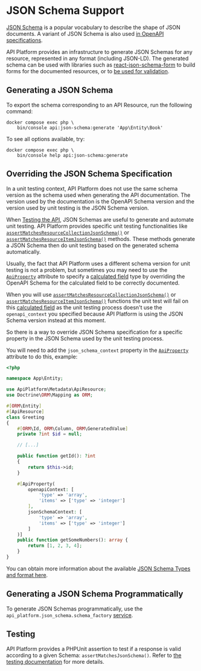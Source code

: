 # JSON Schema Support

[JSON Schema](https://json-schema.org/) is a popular vocabulary to describe the shape of JSON documents. A variant of JSON Schema is also used [in OpenAPI specifications](openapi.md).

API Platform provides an infrastructure to generate JSON Schemas for any resource, represented in any format (including JSON-LD).
The generated schema can be used with libraries such as [react-json-schema-form](https://github.com/rjsf-team/react-jsonschema-form) to build forms for the documented resources, or to [be used for validation](https://json-schema.org/implementations.html#validators).

## Generating a JSON Schema

To export the schema corresponding to an API Resource, run the following command:

```console
docker compose exec php \
    bin/console api:json-schema:generate 'App\Entity\Book'
```

To see all options available, try:

```console
docker compose exec php \
    bin/console help api:json-schema:generate
```

## Overriding the JSON Schema Specification

In a unit testing context, API Platform does not use the same schema version as the schema used when generating the API documentation. The version used by the documentation is the OpenAPI Schema version and the version used by unit testing is the JSON Schema version.

When [Testing the API](testing.md), JSON Schemas are useful to generate and automate unit testing. API Platform provides specific unit testing functionalities like [`assertMatchesResourceCollectionJsonSchema()`](testing.md#writing-functional-tests) or [`assertMatchesResourceItemJsonSchema()`](testing.md#writing-functional-tests) methods.
These methods generate a JSON Schema then do unit testing based on the generated schema automatically.

Usually, the fact that API Platform uses a different schema version for unit testing is not a problem, but sometimes you may need to use the [`ApiProperty`](openapi.md#using-the-openapi-and-swagger-contexts) attribute to specify a [calculated field](serialization.md#calculated-field) type by overriding the OpenAPI Schema for the calculated field to be correctly documented.

When you will use [`assertMatchesResourceCollectionJsonSchema()`](testing.md#writing-functional-tests) or [`assertMatchesResourceItemJsonSchema()`](testing.md#writing-functional-tests) functions the unit test will fail on this [calculated field](serialization.md#calculated-field) as the unit testing process doesn't use the `openapi_context` you specified
because API Platform is using the JSON Schema version instead at this moment.

So there is a way to override JSON Schema specification for a specific property in the JSON Schema used by the unit testing process.

You will need to add the `json_schema_context` property in the [`ApiProperty`](openapi.md#using-the-openapi-and-swagger-contexts) attribute to do this, example:

```php
<?php

namespace App\Entity;

use ApiPlatform\Metadata\ApiResource;
use Doctrine\ORM\Mapping as ORM;

#[ORM\Entity]
#[ApiResource]
class Greeting
{
    #[ORM\Id, ORM\Column, ORM\GeneratedValue]
    private ?int $id = null;

    // [...]

    public function getId(): ?int
    {
        return $this->id;
    }

    #[ApiProperty(
        openapiContext: [
            'type' => 'array',
            'items' => ['type' => 'integer']
        ],
        jsonSchemaContext: [
            'type' => 'array',
            'items' => ['type' => 'integer']
        ]
    )]
    public function getSomeNumbers(): array {
        return [1, 2, 3, 4];
    }
}
```

You can obtain more information about the available [JSON Schema Types and format here](https://json-schema.org/understanding-json-schema/reference/type.html).

## Generating a JSON Schema Programmatically

To generate JSON Schemas programmatically, use the `api_platform.json_schema.schema_factory` [service](https://symfony.com/doc/current/service_container.html#fetching-and-using-services).

## Testing

API Platform provides a PHPUnit assertion to test if a response is valid according to a given Schema: `assertMatchesJsonSchema()`.
Refer to [the testing documentation](testing.md) for more details.
